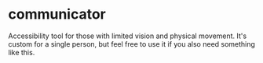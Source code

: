 # communicator

Accessibility tool for those with limited vision and physical movement. It's custom for a single person, but feel free to use it if you also need something like this.
